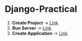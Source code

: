 # Django-Practical

1. **Create Project** -> [Link](https://github.com/musarafhossain/Django-Practical/tree/main/1_Create_Project)
2. **Run Server** -> [Link](https://github.com/musarafhossain/Django-Practical/tree/main/2_Run_Server)
3. **Create Application** -> [Link](https://github.com/musarafhossain/Django-Practical/tree/main/3_Create_Application)